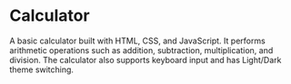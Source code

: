 # Calculator

A basic calculator built with HTML, CSS, and JavaScript.
It performs arithmetic operations such as addition, subtraction, multiplication, and division. The calculator also supports keyboard input and has Light/Dark theme switching.
